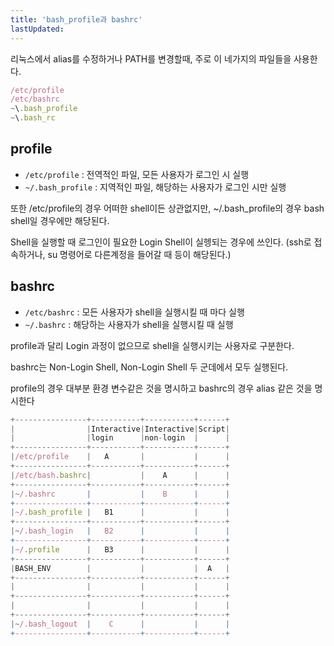 ```yaml
---
title: 'bash_profile과 bashrc'
lastUpdated: 
---
```


리눅스에서 alias를 수정하거나 PATH를 변경할때, 주로 이 네가지의 파일들을 사용한다.

```js
/etc/profile
/etc/bashrc
~\.bash_profile
~\.bash_rc
```

## profile

- `/etc/profile` : 전역적인 파일, 모든 사용자가 로그인 시 실행
- `~/.bash_profile` : 지역적인 파일, 해당하는 사용자가 로그인 시만 실행

또한 /etc/profile의 경우 어떠한 shell이든 상관없지만, ~/.bash_profile의 경우 bash shell일 경우에만 해당된다.

Shell을 실행할 때 로그인이 필요한 Login Shell이 실헹되는 경우에 쓰인다. (ssh로 접속하거나, su 명령어로 다른계정을 들어갈 때 등이 해당된다.)

## bashrc

- `/etc/bashrc` : 모든 사용자가 shell을 실행시킬 때 마다 실행
- `~/.bashrc` : 해당하는 사용자가 shell을 실행시킬 때 실행

profile과 달리 Login 과정이 없으므로 shell을 실행시키는 사용자로 구분한다.

bashrc는 Non-Login Shell, Non-Login Shell 두 군데에서 모두 실행된다.

profile의 경우 대부분 환경 변수같은 것을 명시하고 bashrc의 경우 alias 같은 것을 명시한다

```js
+----------------+-----------+-----------+------+
|                |Interactive|Interactive|Script|
|                |login      |non-login  |      |
+----------------+-----------+-----------+------+
|/etc/profile    |   A       |           |      |
+----------------+-----------+-----------+------+
|/etc/bash.bashrc|           |    A      |      |
+----------------+-----------+-----------+------+
|~/.bashrc       |           |    B      |      |
+----------------+-----------+-----------+------+
|~/.bash_profile |   B1      |           |      |
+----------------+-----------+-----------+------+
|~/.bash_login   |   B2      |           |      |
+----------------+-----------+-----------+------+
|~/.profile      |   B3      |           |      |
+----------------+-----------+-----------+------+
|BASH_ENV        |           |           |  A   |
+----------------+-----------+-----------+------+
|                |           |           |      |
+----------------+-----------+-----------+------+
|                |           |           |      |
+----------------+-----------+-----------+------+
|~/.bash_logout  |    C      |           |      |
+----------------+-----------+-----------+------+
```